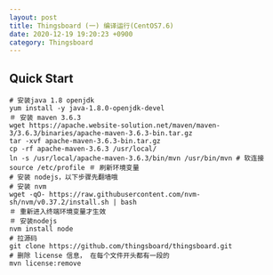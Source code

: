 ```yaml
---
layout: post
title: Thingsboard (一) 编译运行(CentOS7.6)
date: 2020-12-19 19:20:23 +0900
category: Thingsboard
---
```

## Quick Start
```shell
# 安装java 1.8 openjdk
yum install -y java-1.8.0-openjdk-devel
＃ 安装 maven 3.6.3
wget https://apache.website-solution.net/maven/maven-3/3.6.3/binaries/apache-maven-3.6.3-bin.tar.gz
tar -xvf apache-maven-3.6.3-bin.tar.gz
cp -rf apache-maven-3.6.3 /usr/local/
ln -s /usr/local/apache-maven-3.6.3/bin/mvn /usr/bin/mvn # 软连接
source /etc/profile ＃ 刷新环境变量 
# 安装 nodejs，以下步骤先翻墙哦
# 安装 nvm
wget -qO- https://raw.githubusercontent.com/nvm-sh/nvm/v0.37.2/install.sh | bash
＃ 重新进入终端环境变量才生效
＃ 安装nodejs
nvm install node
# 拉源码
git clone https://github.com/thingsboard/thingsboard.git
# 删除 license 信息， 在每个文件开头都有一段的
mvn license:remove
```

<!--stackedit_data:
eyJoaXN0b3J5IjpbLTEwNTI4NDA3OTksMTQyODc1NTczNywtMT
I2MTE0MjgwOCwxMzczMjI5MDYwXX0=
-->